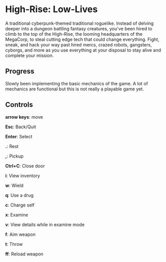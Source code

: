 # High-Rise: Low-Lives
A traditional cyberpunk-themed traditional roguelike. Instead of delving deeper into a dungeon battling fantasy creatures, you've been hired to climb to the top of the High-Rise, the looming headquarters of the MegaCorp, to steal cutting edge tech that could change everything. Fight, sneak, and hack your way past hired mercs, crazed robots, gangsters, cyborgs, and more as you use everything at your disposal to stay alive and complete your mission.


## Progress
Slowly been implementing the basic mechanics of the game. A lot of mechanics are functional but this is not really a playable game yet.

## Controls
**arrow keys**: move

**Esc**: Back/Quit

**Enter**: Select

**.**: Rest

**,**: Pickup

**Ctrl+C**: Close door

**i**: View inventory

**w**: Wield

**q**: Use a drug

**c**: Charge self

**x**: Examine

**v**: View details while in examine mode

**f**: Aim weapon

**t**: Throw

**ff**: Reload weapon

